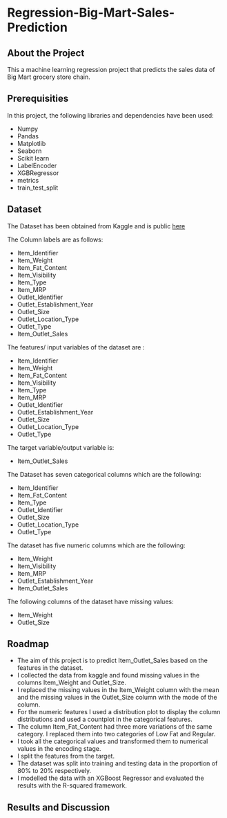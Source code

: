 # Regression-Big-Mart-Sales-Prediction
##  About the Project
This a machine learning regression project that predicts the sales data of Big Mart grocery store chain.
##  Prerequisities
In this project, the following libraries and dependencies have been used:
* Numpy
* Pandas
* Matplotlib
* Seaborn
* Scikit learn
* LabelEncoder
* XGBRegressor
* metrics
* train_test_split

##  Dataset
The Dataset has been obtained from Kaggle and is public [here](/datasets/brijbhushannanda1979/bigmart-sales-data)

The Column labels are as follows:
  * Item_Identifier
  * Item_Weight
  *  Item_Fat_Content
  * Item_Visibility
  * Item_Type
  * Item_MRP
  * Outlet_Identifier
  * Outlet_Establishment_Year
  * Outlet_Size
  * Outlet_Location_Type
  * Outlet_Type
  * Item_Outlet_Sales
  
  The features/ input variables of the dataset are :
  * Item_Identifier
  * Item_Weight
  *  Item_Fat_Content
  * Item_Visibility
  * Item_Type
  * Item_MRP
  * Outlet_Identifier
  * Outlet_Establishment_Year
  * Outlet_Size
  * Outlet_Location_Type
  * Outlet_Type
  
  The target variable/output variable is:
   * Item_Outlet_Sales
  
  
  The Dataset has seven categorical columns which are the following:
  * Item_Identifier 
  * Item_Fat_Content 
  * Item_Type  
  * Outlet_Identifier
  * Outlet_Size
  * Outlet_Location_Type 
  * Outlet_Type 
  
  The dataset has five numeric columns which are the following:
   * Item_Weight
   * Item_Visibility
   * Item_MRP
   * Outlet_Establishment_Year
   * Item_Outlet_Sales 
   
   The following columns of the dataset have missing values:
   * Item_Weight 
   * Outlet_Size 
   
  ##  Roadmap
  * The aim of this project is to predict Item_Outlet_Sales based on the features in the dataset.
  * I collected the data from kaggle and found missing values in the columns  Item_Weight  and  Outlet_Size.
  * I replaced the missing values in the Item_Weight  column with the mean and the missing values in the Outlet_Size column with the mode of the column.
  * For the numeric features I used a distribution plot to display the column distributions and used a countplot in the categorical features.
  * The column Item_Fat_Content had three more variations of the same category. I replaced them into two categories of Low Fat and Regular.
  * I took all the categorical values and transformed them to numerical values in the encoding stage.
  * I split the features from the target.
  * The dataset was split into training and testing data in the proportion of 80% to 20% respectively.
  * I modelled the data with an XGBoost Regressor and evaluated the results with the R-squared framework.
  
  
  ##  Results and Discussion
  
 
   
  
